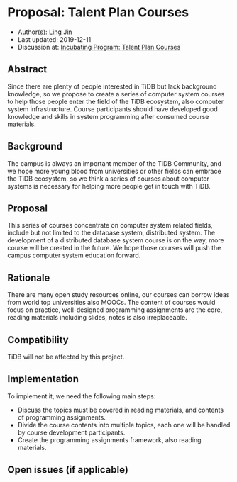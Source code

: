 # Proposal: Talent Plan Courses

- Author(s): [Ling Jin](https://github.com/JinLingChristoher)
- Last updated: 2019-12-11
- Discussion at: [Incubating Program: Talent Plan Courses](https://github.com/pingcap/community/issues/130)

## Abstract

Since there are plenty of people interested in TiDB but lack background knowledge, so we propose to create a series of computer system courses to help those people enter the field of the TiDB ecosystem, also computer system infrastructure. Course participants should have developed good knowledge and skills in system programming after consumed course materials.

## Background

The campus is always an important member of the TiDB Community, and we hope more young blood from universities or other fields can embrace the TiDB ecosystem, so we think a series of courses about computer systems is necessary for helping more people get in touch with TiDB.

## Proposal

This series of courses concentrate on computer system related fields, include but not limited to the database system, distributed system. The development of a distributed database system course is on the way, more course will be created in the future. We hope those courses will push the campus computer system education forward.

## Rationale

There are many open study resources online, our courses can borrow ideas from world top universities also MOOCs. The content of courses would focus on practice, well-designed programming assignments are the core, reading materials including slides, notes is also irreplaceable.

## Compatibility

TiDB will not be affected by this project.

## Implementation

To implement it, we need the following main steps:

- Discuss the topics must be covered in reading materials, and contents of programming assignments.
- Divide the course contents into multiple topics, each one will be handled by course development participants.
- Create the programming assignments framework, also reading materials.

## Open issues (if applicable)
